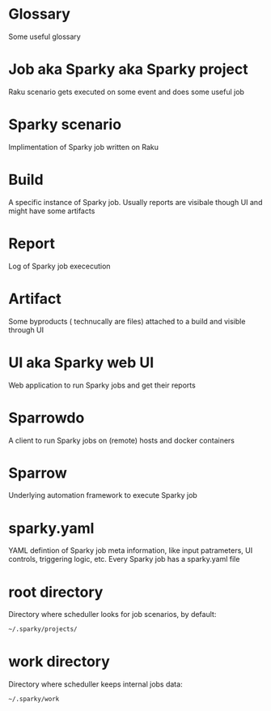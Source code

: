 # Glossary

Some useful glossary

# Job aka Sparky aka Sparky project

Raku scenario gets executed on some event and does some useful job

# Sparky scenario

Implimentation of Sparky job written on Raku

# Build

A specific instance of Sparky job. Usually reports are visibale though UI and
might have some artifacts

# Report

Log of Sparky job exececution

# Artifact

Some byproducts ( technucally are files) attached to a build and visible through UI

# UI aka Sparky web UI

Web application to run Sparky jobs and get their reports

# Sparrowdo

A client to run Sparky jobs on (remote) hosts and docker containers

# Sparrow

Underlying automation framework to execute Sparky job

# sparky.yaml

YAML defintion of Sparky job meta information, like input patrameters, UI controls,
triggering logic, etc. Every Sparky job has a sparky.yaml file


# root directory

Directory where scheduller looks for job scenarios, by default:

```bash
~/.sparky/projects/
```

#  work directory

Directory where scheduller keeps internal jobs data:

```bash
~/.sparky/work
```
